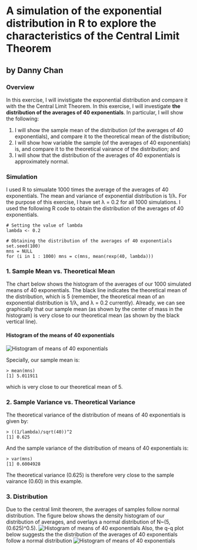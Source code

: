 # A simulation of the exponential distribution in R to explore the characteristics of the Central Limit Theorem
## by Danny Chan
### Overview
In this exercise, I will invistigate the exponential distribution and compare it with the the Central Limit Theorem. In this exercise, I will investigate **the distribution of the averages of 40 exponentials**. In particular, I will show the following:

1. I will show the sample mean of the distribution (of the averages of 40 exponentials), and compare it to the theoretical mean of the distribution;
2. I will show how variable the sample (of the averages of 40 exponentials) is, and compare it to the theoretical vairance of the distribution; and
3. I will show that the distribution of the averages of 40 exponentials is approximately normal.

### Simulation
I used R to simualate 1000 times the average of the averages of 40 exponentials. The mean and variance of exponential distribution is 1/λ. For the purpose of this exercise, I have set λ = 0.2 for all 1000 simulations. I used the following R code to obtain the distribution of the averages of 40 exponentials.
```
# Setting the value of lambda
lambda <- 0.2

# Obtaining the distribution of the averages of 40 exponentials
set.seed(100)
mns = NULL
for (i in 1 : 1000) mns = c(mns, mean(rexp(40, lambda)))
```

### 1. Sample Mean vs. Theoretical Mean
The chart below shows the histogram of the averages of our 1000 simulated means of 40 exponentials. The black line indicates the theoretical mean of the distribution, which is 5 (remember, the theoretical mean of an exponential distribution is 1/λ, and λ = 0.2 currently). Already, we can see graphically that our sample mean (as shown by the center of mass in the histogram) is very close to our theoretical mean (as shown by the black vertical line).

#### Histogram of the means of 40 exponentials
![Histogram of means of 40 exponentials](https://github.com/dannychan0510/coursera-datascience-statistical-inference-project/blob/master/histogram1.png?raw=true)

Specially, our sample mean is:
```
> mean(mns)
[1] 5.011911
```
which is very close to our theoretical mean of 5.

### 2. Sample Variance vs. Theoretical Variance
The theoretical variance of the distribution of means of 40 exponentials is given by:
```
> ((1/lambda)/sqrt(40))^2
[1] 0.625
```
And the sample variance of the distribution of means of 40 exponentials is:
```
> var(mns)
[1] 0.6004928
```
The theoretical variance (0.625) is therefore very close to the sample vairance (0.60) in this example.


### 3. Distribution
Due to the central limit theorem, the averages of samples follow normal distribution. The figure below shows the density histogram of our distribution of averages, and overlays a normal distribution of N~(5, (0.625)^0.5).
![Histogram of means of 40 exponentials](https://github.com/dannychan0510/coursera-datascience-statistical-inference-project/blob/master/histogram2.png?raw=true)
Also, the q-q plot below suggests the the distribution of the averages of 40 exponentials follow a normal distribution
![Histogram of means of 40 exponentials](https://github.com/dannychan0510/coursera-datascience-statistical-inference-project/blob/master/qqplot1.png?raw=true)
